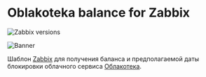 # Oblakoteka balance for Zabbix

![Zabbix versions](https://img.shields.io/badge/Zabbix_versions-5.0,%205.4,%206.0-green.svg?style=flat)

![Banner](https://repository-images.githubusercontent.com/433794066/0663df75-c3bb-4e6d-8e48-b258b98fd36f)

Шаблон [Zabbix](https://www.zabbix.com/) для получения баланса и предполагаемой даты блокировки облачного сервиса [Облакотека](https://oblakoteka.ru/).
